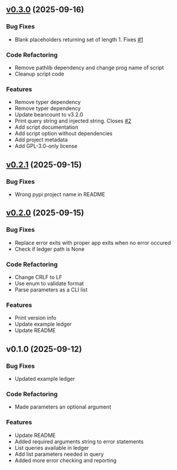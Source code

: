 
<a name="v0.3.0"></a>
## [v0.3.0](https://github.com/aleyoscar/beancount-inquiry/compare/v0.2.1...v0.3.0) (2025-09-16)

### Bug Fixes

* Blank placeholders returning set of length 1. Fixes [#1](https://github.com/aleyoscar/beancount-inquiry/issues/1)

### Code Refactoring

* Remove pathlib dependency and change prog name of script
* Cleanup script code

### Features

* Remove typer dependency
* Remove typer dependency
* Update beancount to v3.2.0
* Print query string and injected string. Closes [#2](https://github.com/aleyoscar/beancount-inquiry/issues/2)
* Add script documentation
* Add script option without dependencies
* Add project metadata
* Add GPL-3.0-only license


<a name="v0.2.1"></a>
## [v0.2.1](https://github.com/aleyoscar/beancount-inquiry/compare/v0.2.0...v0.2.1) (2025-09-15)

### Bug Fixes

* Wrong pypi project name in README


<a name="v0.2.0"></a>
## [v0.2.0](https://github.com/aleyoscar/beancount-inquiry/compare/v0.1.0...v0.2.0) (2025-09-15)

### Bug Fixes

* Replace error exits with proper app exits when no error occured
* Check if ledger path is None

### Code Refactoring

* Change CRLF to LF
* Use enum to validate format
* Parse parameters as a CLI list

### Features

* Print version info
* Update example ledger
* Update README


<a name="v0.1.0"></a>
## v0.1.0 (2025-09-12)

### Bug Fixes

* Updated example ledger

### Code Refactoring

* Made parameters an optional argument

### Features

* Update README
* Added required arguments string to error statements
* List queries available in ledger
* Add list parameters needed in query
* Added more error checking and reporting

